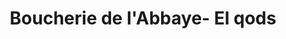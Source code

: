 ---
title: "Boucherie de l'Abbaye- El qods"
url: /grenoble/boucherie-de-labbaye-el-qods/
shop: Metzgerei
---